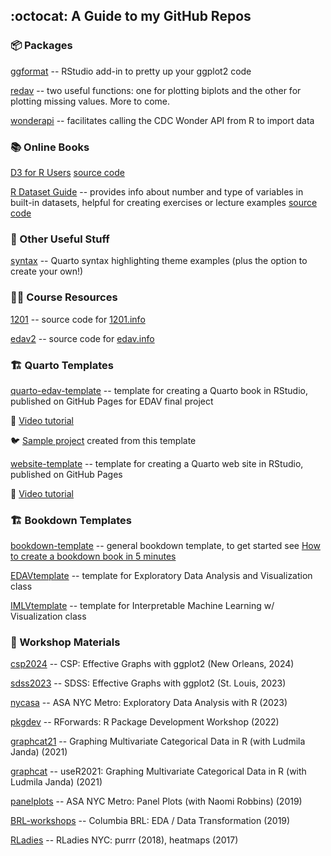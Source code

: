 ## :octocat: A Guide to my GitHub Repos 

<!---
jtr13/jtr13 is a ✨ special ✨ repository because its `README.md` (this file) appears on your GitHub profile.
You can click the Preview link to take a look at your changes.
https://docs.github.com/en/get-started/writing-on-github/getting-started-with-writing-and-formatting-on-github/quickstart-for-writing-on-github
--->

### 📦 Packages 

[ggformat](https://github.com/jtr13/ggformat) -- RStudio add-in to pretty up your ggplot2 code 

[redav](https://github.com/jtr13/redav) -- two useful functions: one for plotting biplots and the other for plotting missing values. More to come.

[wonderapi](https://github.com/socdatar/wonderapi) -- facilitates calling the CDC Wonder API from R to import data 

### 📚 Online Books 

[D3 for R Users](https://jtr13.github.io/d3book) [source code](https://github.com/jtr13/d3book)

[R Dataset Guide](https://jtr13.github.io/vizdata/) -- provides info about number and type of variables in built-in datasets, helpful for creating exercises or lecture examples [source code](https://github.com/jtr13/vizdata)

### 🎨 Other Useful Stuff

[syntax](https://github.com/jtr13/syntax) -- Quarto syntax highlighting theme examples (plus the option to create your own!)


### 🧑‍🏫 Course Resources

[1201](https://github.com/jtr13/1201) -- source code for [1201.info](https://1201.info)

[edav2](https://github.com/jtr13/edav2) -- source code for [edav.info](https://edav.info)

### 🏗️ Quarto Templates

[quarto-edav-template](https://github.com/jtr13/quarto-edav-template) -- template for creating a Quarto book in RStudio, published on GitHub Pages for EDAV final project

🎥 [Video tutorial](https://youtu.be/emgS2JI4jCk)

🐦 [Sample project](https://jtr13.github.io/birds/) created from this template

[website-template](https://github.com/jtr13/website-template) -- template for creating a Quarto web site in RStudio, published on GitHub Pages

🎥 [Video tutorial](https://www.youtube.com/watch?v=YN75YXaLFGM)

### 🏗️ Bookdown Templates

[bookdown-template](https://github.com/jtr13/bookdown-template) -- general bookdown template, to get started see [How to create a bookdown book in 5 minutes](https://www.youtube.com/watch?v=m5D-yoH416Y)

[EDAVtemplate](https://github.com/jtr13/EDAVtemplate) -- template for Exploratory Data Analysis and Visualization class

[IMLVtemplate](https://github.com/jtr13/IMLVtemplate) -- template for Interpretable Machine Learning w/ Visualization class

### 🧰 Workshop Materials

[csp2024](https://github.com/jtr13/csp2024/) -- CSP: Effective Graphs with ggplot2 (New Orleans, 2024)

[sdss2023](https://github.com/jtr13/sdss2023/) -- SDSS: Effective Graphs with ggplot2 (St. Louis, 2023)

[nycasa](https://github.com/jtr13/nycasa/) -- ASA NYC Metro: Exploratory Data Analysis with R (2023)

[pkgdev](https://github.com/jtr13/pkgdev) -- RForwards: R Package Development Workshop (2022)

[graphcat21](https://github.com/jtr13/graphcat21/) -- Graphing Multivariate Categorical Data in R (with Ludmila Janda) (2021)

[graphcat](https://github.com/jtr13/graphcat/) -- useR2021: Graphing Multivariate Categorical Data in R (with Ludmila Janda) (2021)

[panelplots](https://github.com/jtr13/panelplots) -- ASA NYC Metro: Panel Plots (with Naomi Robbins) (2019)

[BRL-workshops](https://github.com/jtr13/BRL-workshops) -- Columbia BRL: EDA / Data Transformation (2019)

[RLadies](https://github.com/jtr13/RLadies/) -- RLadies NYC: purrr (2018), heatmaps (2017)


